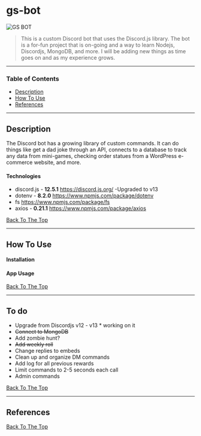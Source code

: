# gs-bot

![GS BOT](link-to-img)

> This is a custom Discord bot that uses the Discord.js library. The bot is a for-fun project that is on-going and a way to learn Nodejs, Discordjs, MongoDB, and more. I will be adding new things as time goes on and as my experience grows.

---

### Table of Contents


- [Description](#description)
- [How To Use](#how-to-use)
- [References](#references)

---

## Description
The Discord bot has a growing library of custom commands. It can do things like get a dad joke through an API, connects to a database to track any data from mini-games, checking order statues from a WordPress e-commerce website, and more. 

#### Technologies

- discord.js - **12.5.1**   https://discord.js.org/
    -Upgraded to v13
- dotenv - **8.2.0**    https://www.npmjs.com/package/dotenv
- fs    https://www.npmjs.com/package/fs
- axios - **0.21.1**    https://www.npmjs.com/package/axios

[Back To The Top](#react-counter)

---

## How To Use

#### Installation


#### App Usage


[Back To The Top](#react-counter)

---

## To do

- Upgrade from Discordjs v12 - v13 * working on it
- ~~Connect to MongoDB~~
- Add zombie hunt?
- ~~Add weekly roll~~
- Change replies to embeds
- Clean up and organize DM commands
- Add log for all previous rewards
- Limit commands to 2-5 seconds each call
- Admin commands

[Back To The Top](#react-counter)

---

## References




[Back To The Top](#react-counter)